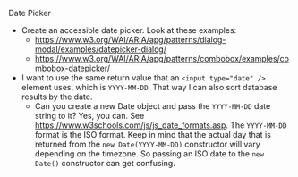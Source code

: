 Date Picker

* Create an accessible date picker. Look at these examples: 
    * https://www.w3.org/WAI/ARIA/apg/patterns/dialog-modal/examples/datepicker-dialog/
    * https://www.w3.org/WAI/ARIA/apg/patterns/combobox/examples/combobox-datepicker/
* I want to use the same return value that an `<input type="date" />` element uses, which is `YYYY-MM-DD`. That way I can also sort database results by the date.
    * Can you create a new Date object and pass the `YYYY-MM-DD` date string to it? Yes, you can. See https://www.w3schools.com/js/js_date_formats.asp. The `YYYY-MM-DD` format is the ISO format. Keep in mind that the actual day that is returned from the `new Date(YYYY-MM-DD)` constructor will vary depending on the timezone. So passing an ISO date to the `new Date()` constructor can get confusing.
